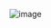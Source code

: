 ![image](https://user-images.githubusercontent.com/121536867/210099052-565d2012-ee45-45d6-be02-f0e9031a5aa0.png)
